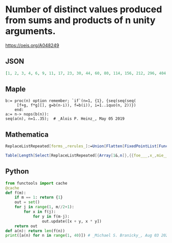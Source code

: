 # Number of distinct values produced from sums and products of n unity arguments\.
https://oeis.org/A048249
## JSON
```JSON
[1, 2, 3, 4, 6, 9, 11, 17, 23, 30, 44, 60, 80, 114, 156, 212, 296, 404, 556, 770, 1065, 1463, 2032, 2795, 3889, 5364, 7422, 10300, 14229, 19722, 27391, 37892, 52599, 73075, 101301, 140588, 195405, 271024, 376608, 523518, 726812, 1010576, 1405013, 1952498]
```
## Maple
```Maple
b:= proc(n) option remember; `if`(n=1, {1}, {seq(seq(seq(
     [f+g, f*g][], g=b(n-i)), f=b(i)), i=1..iquo(n, 2))})
    end:
a:= n-> nops(b(n)):
seq(a(n), n=1..35);  # _Alois P. Heinz_, May 05 2019
```
## Mathematica
```Mathematica
ReplaceListRepeated[forms_,rerules_]:=Union[Flatten[FixedPointList[Function[pre,Union[Flatten[ReplaceList[#,rerules]&/@pre,1]]],forms],1]];
```
```Mathematica
Table[Length[Select[ReplaceListRepeated[{Array[1&,n]},{{foe___,x_,mie___,y_,afe___}:>Sort[Append[{foe,mie,afe},x+y]],{foe___,x_,mie___,y_,afe___}:>Sort[Append[{foe,mie,afe},x*y]]}],Length[#]==1&]],{n,10}] (* _Gus Wiseman_, Sep 29 2018 *)
```
## Python
```Python
from functools import cache
@cache
def f(m):
    if m == 1: return {1}
    out = set()
    for j in range(1, m//2+1):
        for x in f(j):
            for y in f(m-j):
                out.update([x + y, x * y])
    return out
def a(n): return len(f(n))
print([a(n) for n in range(1, 40)]) # _Michael S. Branicky_, Aug 03 2022
```
